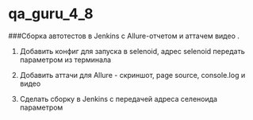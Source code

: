# qa_guru_4_8

###Сборка автотестов в Jenkins с Allure-отчетом и аттачем видео .

1. Добавить конфиг для запуска в selenoid, адрес selenoid передать параметром из терминала
   
2. Добавить аттачи для Allure - скриншот, page source, console.log и видео
   
3. Сделать сборку в Jenkins с передачей адреса селеноида параметром